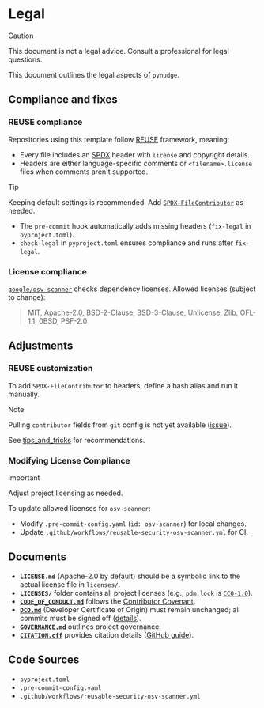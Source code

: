 # Legal

> [!caution]
> This document is not a legal advice. Consult a professional for legal questions.

This document outlines the legal aspects of `pynudge`.

## Compliance and fixes

### REUSE compliance

Repositories using this template follow [REUSE](https://reuse.software/) framework, meaning:

- Every file includes an [SPDX](https://spdx.dev/use/specifications/) header with
    `license` and copyright details.
- Headers are either language-specific comments or `<filename>.license`
    files when comments aren't supported.

> [!tip]
> Keeping default settings is recommended.
> Add [`SPDX-FileContributor`](https://spdx.github.io/spdx-spec/v2.2.2/file-information/#8.14) as needed.

- The `pre-commit` hook automatically adds missing headers (`fix-legal` in `pyproject.toml`).
- `check-legal` in `pyproject.toml` ensures compliance and runs after `fix-legal`.

### License compliance

[`google/osv-scanner`](https://github.com/google/osv-scanner) checks dependency licenses.
Allowed licenses (subject to change):

> MIT, Apache-2.0, BSD-2-Clause, BSD-3-Clause, Unlicense, Zlib, OFL-1.1, 0BSD, PSF-2.0

## Adjustments

### REUSE customization

To add `SPDX-FileContributor` to headers, define a bash alias and run it
manually.

> [!note]
> Pulling `contributor` fields from `git` config is not yet available
> ([issue](https://github.com/fsfe/reuse-tool/issues/1108)).

See [tips_and_tricks](tips_and_tricks.md#reuse) for recommendations.

### Modifying License Compliance

> [!important]
> Adjust project licensing as needed.

To update allowed licenses for `osv-scanner`:

- Modify `.pre-commit-config.yaml` (`id: osv-scanner`) for local changes.
- Update `.github/workflows/reusable-security-osv-scanner.yml` for CI.

## Documents

- __`LICENSE.md`__ (Apache-2.0 by default) should be a symbolic link to the
    actual license file in `licenses/`.
- __`LICENSES/`__ folder contains all project licenses
    (e.g., `pdm.lock` is [`CC0-1.0`](https://creativecommons.org/publicdomain/zero/1.0/deed.en)).
- __[`CODE_OF_CONDUCT.md`]()__ follows the [Contributor Covenant](https://www.contributor-covenant.org/version/2/1/code_of_conduct/).
- __[`DCO.md`]()__ (Developer Certificate of Origin) must remain unchanged;
    all commits must be signed off ([details](https://wiki.linuxfoundation.org/dco)).
- __[`GOVERNANCE.md`]()__ outlines project governance.
- __[`CITATION.cff`]()__ provides citation details
    ([GitHub guide](https://docs.github.com/en/repositories/managing-your-repositorys-settings-and-features/customizing-your-repository/about-citation-files)).

## Code Sources

- `pyproject.toml`
- `.pre-commit-config.yaml`
- `.github/workflows/reusable-security-osv-scanner.yml`
